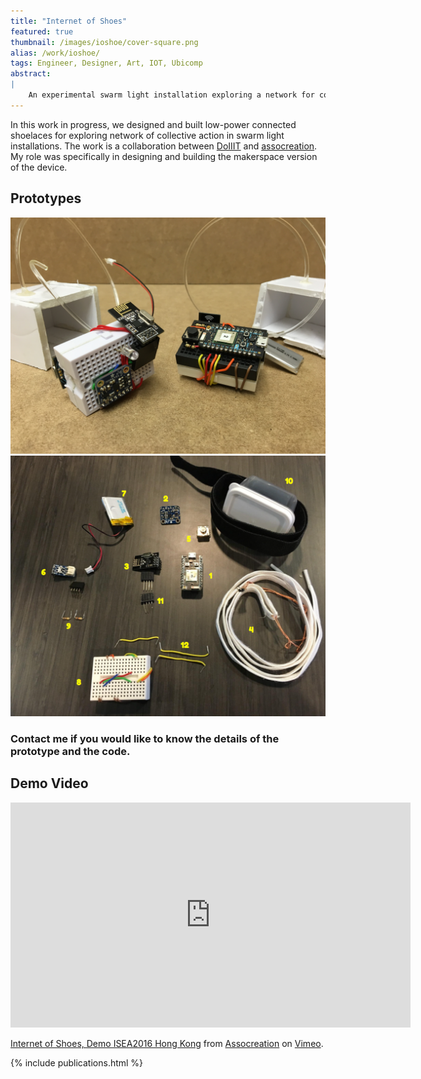 ```yaml
---
title: "Internet of Shoes"
featured: true
thumbnail: /images/ioshoe/cover-square.png
alias: /work/ioshoe/
tags: Engineer, Designer, Art, IOT, Ubicomp
abstract:
|
    An experimental swarm light installation exploring a network for collective action.
---
```


In this work in progress, we designed and built low-power connected shoelaces for exploring network of collective action in swarm light installations. The work is a collaboration between [DoIIIT](http://doiiit.github.io/) and [assocreation](http://assocreation.com/). My role was specifically in designing and building the makerspace version of the device. 

## Prototypes

<div class="mdl-grid">
    <div class="mdl-cell mdl-cell--6-col">
    <img id="projectImage" alt="Prototypes" src="/images/ioshoe/prototype-1.png" class="wProjectImage"/>
    </div>
    <div class="mdl-cell mdl-cell--6-col">
    <img id="projectImage" alt="Prototypes" src="/images/ioshoe/prototype-2.png" class="wProjectImage"/>
    </div>
</div>



### Contact me if you would like to know the details of the prototype and the code.

## Demo Video

<iframe src="https://player.vimeo.com/video/168416655?color=ff00ff&title=0&byline=0&portrait=0" width="640" height="360" frameborder="0" webkitallowfullscreen mozallowfullscreen allowfullscreen></iframe>
<p><a href="https://vimeo.com/168416655">Internet of Shoes, Demo ISEA2016 Hong Kong</a> from <a href="https://vimeo.com/assocreation">Assocreation</a> on <a href="https://vimeo.com">Vimeo</a>.</p>





{% include publications.html %}
